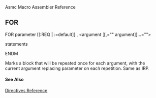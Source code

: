 Asmc Macro Assembler Reference

## FOR

FOR parameter [[:REQ | :=default]] , &lt;argument [[,="" argument]]...=""&gt;

statements

ENDM

Marks a block that will be repeated once for each argument, with the current argument replacing parameter on each repetition. Same as IRP.

#### See Also

[Directives Reference](readme.md)
